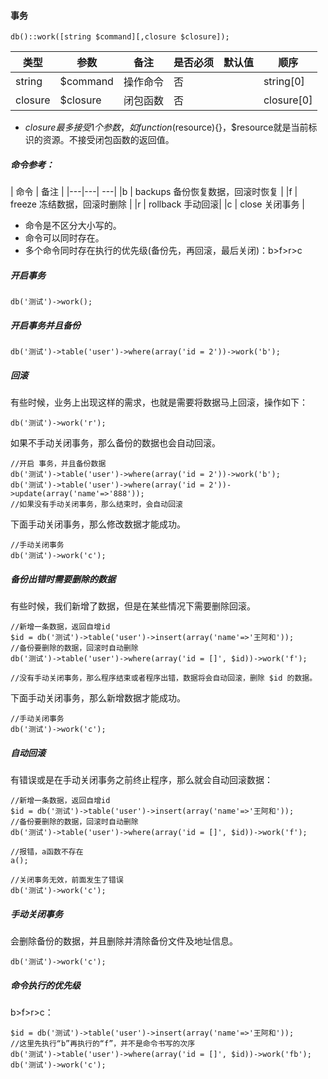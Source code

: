 #### 事务

```
db()::work([string $command][,closure $closure]);
```
|类型|参数|备注|是否必须|默认值|顺序|
| ----| ----|----|----|----|----|
|string|$command|操作命令|否||string[0]|
|closure|$closure|闭包函数|否|	|closure[0]	|

- $closure 最多接受1个参数，如function($resource){}，$resource就是当前标识的资源。不接受闭包函数的返回值。

##### 命令参考：

| 命令 | 备注 |
|---|---| ---| 
|b | backups 备份恢复数据，回滚时恢复 |
|f | freeze 冻结数据，回滚时删除 |
|r | rollback 手动回滚|
|c | close 关闭事务 |

- 命令是不区分大小写的。
- 命令可以同时存在。
- 多个命令同时存在执行的优先级(备份先，再回滚，最后关闭)：b>f>r>c
 

##### 开启事务

```
db('测试')->work();
```

##### 开启事务并且备份

```
db('测试')->table('user')->where(array('id = 2'))->work('b');
```

##### 回滚
有些时候，业务上出现这样的需求，也就是需要将数据马上回滚，操作如下：

```
db('测试')->work('r');
```
如果不手动关闭事务，那么备份的数据也会自动回滚。

```
//开启 事务，并且备份数据
db('测试')->table('user')->where(array('id = 2'))->work('b');
db('测试')->table('user')->where(array('id = 2'))->update(array('name'=>'888'));
//如果没有手动关闭事务，那么结束时，会自动回滚
```

下面手动关闭事务，那么修改数据才能成功。

```
//手动关闭事务
db('测试')->work('c');
```

##### 备份出错时需要删除的数据
有些时候，我们新增了数据，但是在某些情况下需要删除回滚。

```
//新增一条数据，返回自增id
$id = db('测试')->table('user')->insert(array('name'=>'王阿和'));
//备份要删除的数据，回滚时自动删除
db('测试')->table('user')->where(array('id = []', $id))->work('f');

//没有手动关闭事务，那么程序结束或者程序出错，数据将会自动回滚，删除 $id 的数据。
```
下面手动关闭事务，那么新增数据才能成功。

```
//手动关闭事务
db('测试')->work('c');
```

##### 自动回滚
有错误或是在手动关闭事务之前终止程序，那么就会自动回滚数据：

```
//新增一条数据，返回自增id
$id = db('测试')->table('user')->insert(array('name'=>'王阿和'));
//备份要删除的数据，回滚时自动删除
db('测试')->table('user')->where(array('id = []', $id))->work('f');

//报错，a函数不存在
a();

//关闭事务无效，前面发生了错误
db('测试')->work('c');
```


##### 手动关闭事务
会删除备份的数据，并且删除并清除备份文件及地址信息。

```
db('测试')->work('c');
```


##### 命令执行的优先级
b>f>r>c：

```
$id = db('测试')->table('user')->insert(array('name'=>'王阿和'));
//这里先执行“b”再执行的“f”，并不是命令书写的次序
db('测试')->table('user')->where(array('id = []', $id))->work('fb');
db('测试')->work('c');
```

